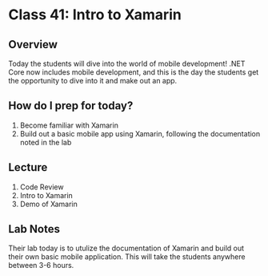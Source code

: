 # Class 41: Intro to Xamarin

## Overview

Today the students will dive into the world of mobile development! 
.NET Core now includes mobile development, and this is the day the students get the opportunity to dive into it and make out an app. 

## How do I prep for today?
1. Become familiar with Xamarin
2. Build out a basic mobile app using Xamarin, following the documentation noted in the lab

## Lecture
1. Code Review
2. Intro to Xamarin
3. Demo of Xamarin

## Lab Notes

Their lab today is to utulize the documentation of Xamarin and build out their own basic mobile application. This will take the students anywhere between 3-6 hours. 
